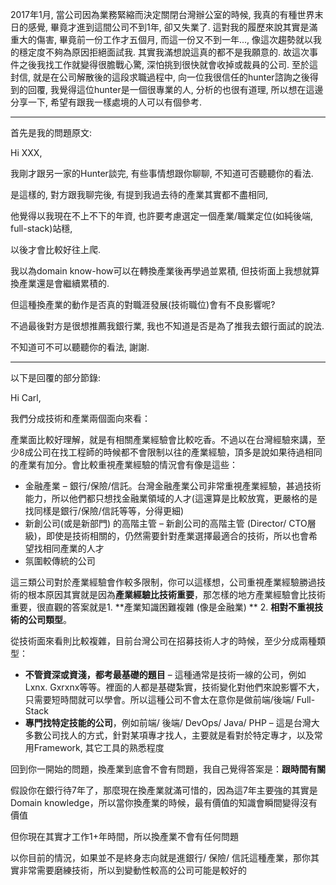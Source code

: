 2017年1月, 當公司因為業務緊縮而決定關閉台灣辦公室的時候, 我真的有種世界末日的感覺, 畢竟才進到這間公司不到1年, 卻又失業了. 這對我的履歷來說其實是滿重大的傷害, 畢竟前一份工作才五個月, 而這一份又不到一年..., 像這次趨勢就以我的穩定度不夠為原因拒絕面試我. 其實我滿想說這真的都不是我願意的. 故這次事件之後我找工作就變得很膽戰心驚, 深怕挑到很快就會收掉或裁員的公司. 至於這封信, 就是在公司解散後的這段求職過程中, 向一位我很信任的hunter諮詢之後得到的回覆, 我覺得這位hunter是一個很專業的人, 分析的也很有道理, 所以想在這邊分享一下, 希望有跟我一樣處境的人可以有個參考.

---

首先是我的問題原文:

Hi XXX,

我剛才跟另一家的Hunter談完, 有些事情想跟你聊聊, 不知道可否聽聽你的看法.

是這樣的, 對方跟我聊完後, 有提到我過去待的產業其實都不盡相同,

他覺得以我現在不上不下的年資, 也許要考慮選定一個產業/職業定位\(如純後端, full-stack\)站穩,

以後才會比較好往上爬.

我以為domain know-how可以在轉換產業後再學過並累積, 但技術面上我想就算換產業還是會繼續累積的.

但這種換產業的動作是否真的對職涯發展\(技術職位\)會有不良影響呢?

不過最後對方是很想推薦我銀行業, 我也不知道是否是為了推我去銀行面試的說法.

不知道可不可以聽聽你的看法, 謝謝.

---

以下是回覆的部分節錄:

Hi Carl,

我們分成技術和產業兩個面向來看：

產業面比較好理解，就是有相關產業經驗會比較吃香。不過以在台灣經驗來講，至少8成公司在找工程師的時候都不會限制以往的產業經驗，頂多是說如果待過相同的產業有加分。會比較重視產業經驗的情況會有像是這些：

* 金融產業 – 銀行/保險/信託。台灣金融產業公司非常重視產業經驗，甚過技術能力，所以他們都只想找金融業領域的人才\(這還算是比較放寬，更嚴格的是找同樣是銀行/保險/信託等等，分得更細\)
* 新創公司\(或是新部門\) 的高階主管 – 新創公司的高階主管 \(Director/ CTO層級\)，即使是技術相關的，仍然需要針對產業選擇最適合的技術，所以也會希望找相同產業的人才
* 氛圍較傳統的公司

這三類公司對於產業經驗會作較多限制，你可以這樣想，公司重視產業經驗勝過技術的根本原因其實就是因為**產業經驗比技術重要**，那怎樣的地方產業經驗會比技術重要，很直觀的答案就是1. **產業知識困難複雜 \(像是金融業\) ** 2. **相對不重視技術的公司類型**。

從技術面來看則比較複雜，目前台灣公司在招募技術人才的時候，至少分成兩種類型：

* **不管資深或資淺，都考最基礎的題目** – 這種通常是技術一線的公司，例如Lxnx. Gxrxnx等等。裡面的人都是基礎紮實，技術變化對他們來說影響不大，只需要短時間就可以學會。所以這種公司不會太在意你是做前端/後端/ Full-Stack
* **專門找特定技能的公司**，例如前端/ 後端/ DevOps/ Java/ PHP – 這是台灣大多數公司找人的方式，針對某項專才找人，主要就是看對於特定專才，以及常用Framework, 其它工具的熟悉程度

回到你一開始的問題，換產業到底會不會有問題，我自己覺得答案是：**跟時間有關**

假設你在銀行待7年了，那麼現在換產業就滿可惜的，因為這7年主要強的其實是Domain knowledge，所以當你換產業的時候，最有價值的知識會瞬間變得沒有價值

但你現在其實才工作1+年時間，所以換產業不會有任何問題

以你目前的情況，如果並不是終身志向就是進銀行/ 保險/ 信託這種產業，那你其實非常需要磨練技術，所以到變動性較高的公司可能是較好的

